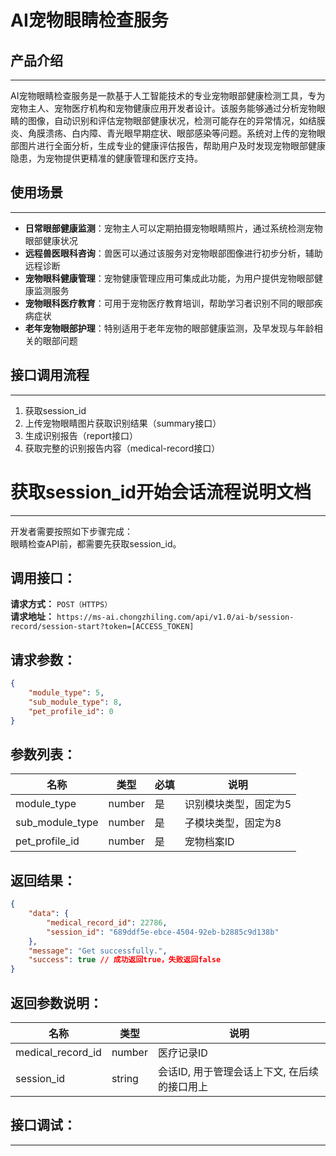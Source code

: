 # AI宠物眼睛检查服务

## 产品介绍
---
AI宠物眼睛检查服务是一款基于人工智能技术的专业宠物眼部健康检测工具，专为宠物主人、宠物医疗机构和宠物健康应用开发者设计。该服务能够通过分析宠物眼睛的图像，自动识别和评估宠物眼部健康状况，检测可能存在的异常情况，如结膜炎、角膜溃疡、白内障、青光眼早期症状、眼部感染等问题。系统对上传的宠物眼部图片进行全面分析，生成专业的健康评估报告，帮助用户及时发现宠物眼部健康隐患，为宠物提供更精准的健康管理和医疗支持。

## 使用场景
---
- **日常眼部健康监测**：宠物主人可以定期拍摄宠物眼睛照片，通过系统检测宠物眼部健康状况
- **远程兽医眼科咨询**：兽医可以通过该服务对宠物眼部图像进行初步分析，辅助远程诊断
- **宠物眼科健康管理**：宠物健康管理应用可集成此功能，为用户提供宠物眼部健康监测服务
- **宠物眼科医疗教育**：可用于宠物医疗教育培训，帮助学习者识别不同的眼部疾病症状
- **老年宠物眼部护理**：特别适用于老年宠物的眼部健康监测，及早发现与年龄相关的眼部问题

## 接口调用流程
---
1. 获取session_id
2. 上传宠物眼睛图片获取识别结果（summary接口）
3. 生成识别报告（report接口）
4. 获取完整的识别报告内容（medical-record接口）

# 获取session_id开始会话流程说明文档

---
开发者需要按照如下步骤完成：
<br/>
眼睛检查API前，都需要先获取session_id。

## 调用接口：
**请求方式：** `POST（HTTPS）`  
**请求地址：** `https://ms-ai.chongzhiling.com/api/v1.0/ai-b/session-record/session-start?token=[ACCESS_TOKEN]`

## 请求参数：
```json
{
    "module_type": 5, 
    "sub_module_type": 8, 
    "pet_profile_id": 0
}
```


## 参数列表：

| 名称            | 类型   | 必填 | 说明                  |
| --------------- | ------ | ---- | --------------------- |
| module_type     | number | 是   | 识别模块类型，固定为5 |
| sub_module_type | number | 是   | 子模块类型，固定为8   |
| pet_profile_id  | number | 是   | 宠物档案ID            |

## 返回结果：
```json
{
    "data": {
        "medical_record_id": 22786,
        "session_id": "689ddf5e-ebce-4504-92eb-b2885c9d138b"
    },
    "message": "Get successfully.",
    "success": true // 成功返回true，失败返回false
}
```

## 返回参数说明：
| 名称              | 类型   | 说明                                         |
| ----------------- | ------ | -------------------------------------------- |
| medical_record_id | number | 医疗记录ID                                   |
| session_id        | string | 会话ID, 用于管理会话上下文, 在后续的接口用上 |

## 接口调试：
---
<script setup>
import SwaggerUI from '../../../src/components/SwaggerUI.vue'
</script>

<ClientOnly>
  <SwaggerUI 
    tag="session"
    type="post"
    path="/session-record/session-start" 
  />
</ClientOnly>